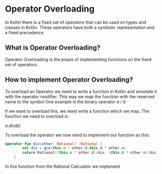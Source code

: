 # Operator Overloading

In Kotlin there is a fixed set of operators that can be used on types and classes in Kotlin. These operators have both a symbolic representation and a fixed precedence. 

## What is Operator Overloading?
Operator Overloading is the praxis of implementing functions on the fixed set of operators. 

## How to implement Operator Overloading?

To overload an Operator we need to write a function in Kotlin and annotate it with the operator modifier. This way we map the function with the reserved name to the symbol 
One example is the binary operator *a / b*

If we want to overload this, we need write a function which we map. The function we need to overload is:

*a.div(b)* 

To overload the operator we now need to implement our function as this:
```kotlin
operator fun div(other: Rational) :Rational {
        val div = gcd(this.n * other.d,this.d * other.n)
        return Rational((this.n * other.d)/div, (this.d * other.n)/div)
    }
```
In this function from the Rational Calculator we implement 



